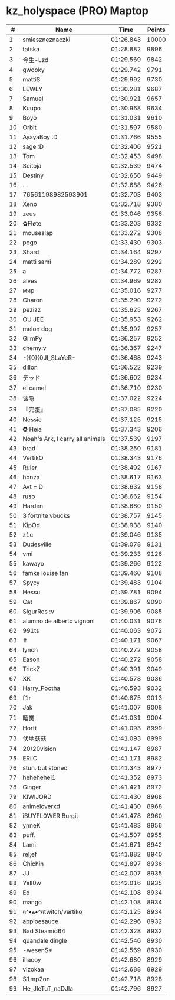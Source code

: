 # kz_holyspace (PRO) Maptop

|  # | Name | Time | Points |
|-------------- | -------------- | -------------- | -------------- | 
| 1 | smieszneznaczki | 01:26.843 | 10000 | 
| 2 | tatska | 01:28.882 | 9896 | 
| 3 | 今生-Lzd | 01:29.569 | 9842 | 
| 4 | gwooky | 01:29.742 | 9791 | 
| 5 | mattiS | 01:29.992 | 9730 | 
| 6 | LEWLY | 01:30.281 | 9687 | 
| 7 | Samuel | 01:30.921 | 9657 | 
| 8 | Kuupo | 01:30.968 | 9634 | 
| 9 | Boyo | 01:31.031 | 9610 | 
| 10 | Orbit | 01:31.597 | 9580 | 
| 11 | AyayaBoy :D | 01:31.766 | 9555 | 
| 12 | sage :D | 01:32.406 | 9521 | 
| 13 | Tom | 01:32.453 | 9498 | 
| 14 | Seitoja | 01:32.539 | 9474 | 
| 15 | Destiny | 01:32.656 | 9449 | 
| 16 | .. | 01:32.688 | 9426 | 
| 17 | 76561198982593901 | 01:32.703 | 9403 | 
| 18 | Xeno | 01:32.718 | 9380 | 
| 19 | zeus | 01:33.046 | 9356 | 
| 20 | ✿Fløte | 01:33.203 | 9332 | 
| 21 | mouseslap | 01:33.272 | 9308 | 
| 22 | pogo | 01:33.430 | 9303 | 
| 23 | Shard | 01:34.164 | 9297 | 
| 24 | matti sami | 01:34.289 | 9292 | 
| 25 | a | 01:34.772 | 9287 | 
| 26 | alves | 01:34.969 | 9282 | 
| 27 | мир | 01:35.016 | 9277 | 
| 28 | Charon | 01:35.290 | 9272 | 
| 29 | pezizz | 01:35.625 | 9267 | 
| 30 | OU JEE | 01:35.953 | 9262 | 
| 31 | melon dog | 01:35.992 | 9257 | 
| 32 | GiimPy | 01:36.257 | 9252 | 
| 33 | chemy:v | 01:36.367 | 9247 | 
| 34 | -}{0}{0JI_SLaYeR- | 01:36.468 | 9243 | 
| 35 | dillon | 01:36.522 | 9239 | 
| 36 | デッド | 01:36.602 | 9234 | 
| 37 | el camel | 01:36.710 | 9230 | 
| 38 | 该隐 | 01:37.022 | 9224 | 
| 39 | 『完蛋』 | 01:37.085 | 9220 | 
| 40 | Nessie | 01:37.125 | 9215 | 
| 41 | ✪ Heia | 01:37.343 | 9206 | 
| 42 | Noah's Ark, I carry all animals | 01:37.539 | 9197 | 
| 43 | brad | 01:38.250 | 9181 | 
| 44 | VertikO | 01:38.343 | 9176 | 
| 45 | Ruler | 01:38.492 | 9167 | 
| 46 | honza | 01:38.617 | 9163 | 
| 47 | Avt = D | 01:38.632 | 9158 | 
| 48 | ruso | 01:38.662 | 9154 | 
| 49 | Harden | 01:38.680 | 9150 | 
| 50 | 3 fortnite vbucks | 01:38.757 | 9145 | 
| 51 | KipOd | 01:38.938 | 9140 | 
| 52 | z1c | 01:39.046 | 9135 | 
| 53 | Dudesville | 01:39.078 | 9131 | 
| 54 | vmi | 01:39.233 | 9126 | 
| 55 | kawayo | 01:39.266 | 9122 | 
| 56 | famke louise fan | 01:39.460 | 9108 | 
| 57 | Spycy | 01:39.483 | 9104 | 
| 58 | Hessu | 01:39.781 | 9094 | 
| 59 | Cat | 01:39.867 | 9090 | 
| 60 | SigurRos :v | 01:39.906 | 9085 | 
| 61 | alumno de alberto vignoni | 01:40.031 | 9076 | 
| 62 | 991ts | 01:40.063 | 9072 | 
| 63 | ✟ | 01:40.171 | 9067 | 
| 64 | lynch | 01:40.272 | 9058 | 
| 65 | Eason | 01:40.272 | 9058 | 
| 66 | TrickZ | 01:40.391 | 9049 | 
| 67 | XK | 01:40.578 | 9036 | 
| 68 | Harry_Pootha | 01:40.593 | 9032 | 
| 69 | f1r | 01:40.875 | 9013 | 
| 70 | Jak | 01:41.007 | 9008 | 
| 71 | 睡觉 | 01:41.031 | 9004 | 
| 72 | Hortt | 01:41.093 | 8999 | 
| 73 | 伏地菇菇 | 01:41.093 | 8999 | 
| 74 | 20/20vision | 01:41.147 | 8987 | 
| 75 | ERiiC | 01:41.171 | 8982 | 
| 76 | stun. but stoned | 01:41.343 | 8977 | 
| 77 | hehehehei1 | 01:41.352 | 8973 | 
| 78 | Ginger | 01:41.421 | 8972 | 
| 79 | KIWIJORD | 01:41.430 | 8968 | 
| 80 | animeloverxd | 01:41.430 | 8968 | 
| 81 | iBUYFL0WER Burgit | 01:41.478 | 8960 | 
| 82 | ynneK | 01:41.483 | 8956 | 
| 83 | puff. | 01:41.507 | 8955 | 
| 84 | Lami | 01:41.671 | 8942 | 
| 85 | rel;ef | 01:41.882 | 8940 | 
| 86 | Chichin | 01:41.897 | 8936 | 
| 87 | JJ | 01:42.007 | 8935 | 
| 88 | Yell0w | 01:42.016 | 8935 | 
| 89 | Ed | 01:42.108 | 8934 | 
| 90 | mango | 01:42.108 | 8934 | 
| 91 | ฅ^•ﻌ•^ฅtwitch/vertiko | 01:42.125 | 8934 | 
| 92 | apploesauce | 01:42.296 | 8932 | 
| 93 | Bad Steamid64 | 01:42.328 | 8932 | 
| 94 | quandale dingle | 01:42.546 | 8930 | 
| 95 | -wesenS* | 01:42.569 | 8930 | 
| 96 | ihacoy | 01:42.680 | 8929 | 
| 97 | vizokaa | 01:42.688 | 8929 | 
| 98 | S1mp2on | 01:42.718 | 8928 | 
| 99 | He_JleTuT_naDJla | 01:42.796 | 8927 | 

